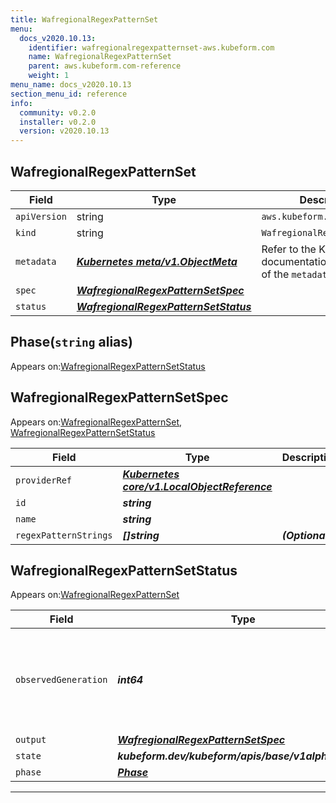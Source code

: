 ```yaml
---
title: WafregionalRegexPatternSet
menu:
  docs_v2020.10.13:
    identifier: wafregionalregexpatternset-aws.kubeform.com
    name: WafregionalRegexPatternSet
    parent: aws.kubeform.com-reference
    weight: 1
menu_name: docs_v2020.10.13
section_menu_id: reference
info:
  community: v0.2.0
  installer: v0.2.0
  version: v2020.10.13
---
```


## WafregionalRegexPatternSet
| Field | Type | Description |
| ------ | ----- | ----------- |
| `apiVersion` | string | `aws.kubeform.com/v1alpha1` |
|    `kind` | string | `WafregionalRegexPatternSet` |
| `metadata` | ***[Kubernetes meta/v1.ObjectMeta](https://kubernetes.io/docs/reference/generated/kubernetes-api/v1.13/#objectmeta-v1-meta)***|Refer to the Kubernetes API documentation for the fields of the `metadata` field.|
| `spec` | ***[WafregionalRegexPatternSetSpec](#wafregionalregexpatternsetspec)***||
| `status` | ***[WafregionalRegexPatternSetStatus](#wafregionalregexpatternsetstatus)***||
## Phase(`string` alias)

Appears on:[WafregionalRegexPatternSetStatus](#wafregionalregexpatternsetstatus)

## WafregionalRegexPatternSetSpec

Appears on:[WafregionalRegexPatternSet](#wafregionalregexpatternset), [WafregionalRegexPatternSetStatus](#wafregionalregexpatternsetstatus)

| Field | Type | Description |
| ------ | ----- | ----------- |
| `providerRef` | ***[Kubernetes core/v1.LocalObjectReference](https://kubernetes.io/docs/reference/generated/kubernetes-api/v1.13/#localobjectreference-v1-core)***||
| `id` | ***string***||
| `name` | ***string***||
| `regexPatternStrings` | ***[]string***| ***(Optional)*** |
## WafregionalRegexPatternSetStatus

Appears on:[WafregionalRegexPatternSet](#wafregionalregexpatternset)

| Field | Type | Description |
| ------ | ----- | ----------- |
| `observedGeneration` | ***int64***| ***(Optional)*** Resource generation, which is updated on mutation by the API Server.|
| `output` | ***[WafregionalRegexPatternSetSpec](#wafregionalregexpatternsetspec)***| ***(Optional)*** |
| `state` | ***kubeform.dev/kubeform/apis/base/v1alpha1.State***| ***(Optional)*** |
| `phase` | ***[Phase](#phase)***| ***(Optional)*** |
---
